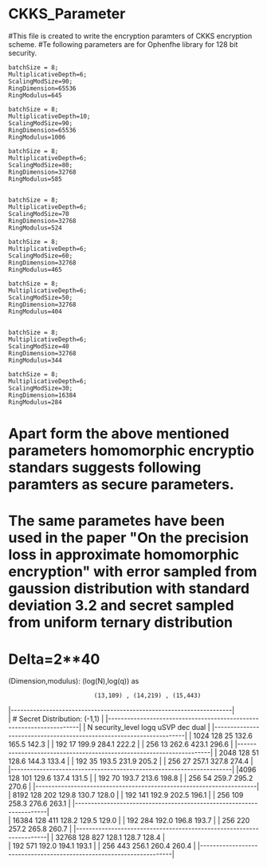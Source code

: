 # CKKS_Parameter
#This file is created to write the encryption paramters of CKKS encryption scheme.
#Te following parameters are for Ophenfhe library for 128 bit security.

    batchSize = 8;
    MultiplicativeDepth=6;
    ScalingModSize=90;
    RingDimension=65536
    RingModulus=645

    batchSize = 8;
    MultiplicativeDepth=10;
    ScalingModSize=90;
    RingDimension=65536
    RingModulus=1006
    
    batchSize = 8;
    MultiplicativeDepth=6;
    ScalingModSize=80;
    RingDimension=32768
    RingModulus=585
    
    
    batchSize = 8;
    MultiplicativeDepth=6;
    ScalingModSize=70
    RingDimension=32768
    RingModulus=524
    
    batchSize = 8;
    MultiplicativeDepth=6;
    ScalingModSize=60;
    RingDimension=32768
    RingModulus=465
    
    batchSize = 8;
    MultiplicativeDepth=6;
    ScalingModSize=50;
    RingDimension=32768
    RingModulus=404
    
    
    batchSize = 8;
    MultiplicativeDepth=6;
    ScalingModSize=40
    RingDimension=32768
    RingModulus=344
    
    batchSize = 8;
    MultiplicativeDepth=6;
    ScalingModSize=30;
    RingDimension=16384
    RingModulus=284
    
# Apart form the above mentioned parameters homomorphic encryptio standars suggests following paramters as secure parameters.
# The same parametes have been used in the paper "On the precision loss in approximate homomorphic encryption" with error sampled from gaussion distribution with standard deviation 3.2 and secret sampled from uniform ternary distribution 
# Delta=2**40
  (Dimension,modulus): (log(N),log(q)) as

                            (13,109) , (14,219) , (15,443)
			    
			    
|---------------------------------------------------------------------|                            
| # Secret Distribution: (-1,1)                                       |
|---------------------------------------------------------------------|
| N 	security_level	logq	    uSVP	  dec	    	dual  |
|---------------------------------------------------------------------|
| 1024	    128         25         132.6	165.5		142.3 |	
|	    192	        17     	   199.9	284.1		222.2 |	
|	    256	        13	    262.6	423.1		296.6 |
|---------------------------------------------------------------------|
| 2048	    128	        51	    128.6	144.3		133.4 |	
|	    192	        35	    193.5	231.9		205.2 |
|	    256	        27	    257.1	327.8		274.4 |
|---------------------------------------------------------------------|
|4096	    128	        101 	    129.6	137.4		131.5 | 
|	    192	        70	    193.7	213.6		198.8 |
|	    256	        54	    259.7	295.2		270.6 |
|---------------------------------------------------------------------|
| 8192	    128	        202	    129.8	130.7		128.0 |
|	    192		141	    192.9	202.5		196.1 |
|	    256		109	    258.3	276.6		263.1 |
|---------------------------------------------------------------------|   
| 16384	    128	        411	    128.2	129.5		129.0 |
|	    192		284	    192.0	196.8		193.7 | 
|	    256		220	    257.2	265.8		260.7 |
|---------------------------------------------------------------------|
| 32768	    128		827	    128.1	128.7		128.4 |  
|            192        571	    192.0	194.1		193.1 |
|            256        443	    256.1	260.4		260.4 |
|---------------------------------------------------------------------|

